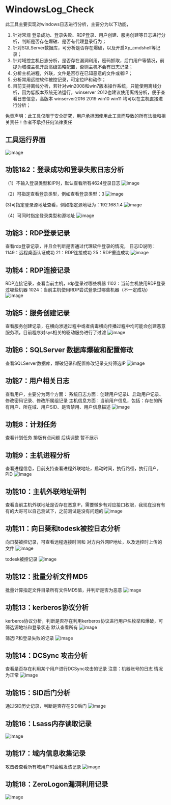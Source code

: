 # WindowsLog_Check
此工具主要实现对windows日志进行分析，主要分为以下功能，
1. 针对常规 登录成功、登录失败、RDP登录、用户创建、服务创建等日志进行分析，判断是否存在爆破、是否有代理登录行为；
2. 针对SQLServer数据库，可分析是否存在爆破，以及开启Xp_cmdshell等记录；
3. 针对域控主机日志分析，是否存在漏洞利用，密码抓取，后门用户等情况，前提为域控主机开启高级策略配置，否则主机不会有日志记录；
4. 分析主机进程，外联，文件是否存在已知恶意的文件或者IP；
5. 分析常用远控软件被控记录，可定位IP和动作；
6. 目前支持离线分析，若针对win2008和win7版本操作系统，只能使用离线分析，因为低版本系统无法运行，winserver 2012也建议使用离线分析，便于查看日志信息，高版本 winserver2016 2019 win10 win11 均可以在主机直接进行分析；

免责声明：此工具仅限于安全研究，用户承担因使用此工具而导致的所有法律和相关责任！作者不承担任何法律责任
## 工具运行界面
![image](https://github.com/user-attachments/assets/32a5251c-c33b-46fc-972c-3a038fb33a65)

## 功能1&2：登录成功和登录失败日志分析
（1）不输入登录类型和IP时，默认查看所有4624登录日志
![image](https://github.com/user-attachments/assets/77880066-bd91-4581-ba0c-26819e9e8659)

（2）可指定查看登录类型，例如查看登录类型：3
![image](https://github.com/user-attachments/assets/32d43361-7d0c-4dc1-aeeb-cf2bf45f2b5e)

(3)可指定登录源地址查看，例如指定源地址为：192.168.1.4
![image](https://github.com/user-attachments/assets/8cc0b664-284c-4780-8e17-ea536b26ec07)

（4）可同时指定登录类型和源地址
![image](https://github.com/user-attachments/assets/3131971e-0d1e-40db-bab6-ac128a5ee4f8)

## 功能3：RDP登录记录
查看rdp登录记录，并且会判断是否通过代理软件登录的情况，
日志ID说明：
1149：远程桌面认证成功
21：RDP连接成功
25：RDP重连成功
![image](https://github.com/user-attachments/assets/b9d1fc80-9c75-4472-a67c-4d774b3e9e5a)

## 功能4：RDP连接记录
RDP连接记录，查看当前主机，rdp登录过哪些机器
1102：当前主机使用RDP登录过哪些机器
1024：当前主机使用RDP尝试登录过哪些机器（不一定成功）
![image](https://github.com/user-attachments/assets/2211b626-7ccd-46cd-b44e-4363815f1067)

## 功能5：服务创建记录
查看服务创建记录，在横向渗透过程中或者病毒横向传播过程中均可能会创建恶意服务项，目前程序对sys相关的驱动服务进行了过滤
![image](https://github.com/user-attachments/assets/ab9c1abd-d4c8-4c00-ab8a-1d30708e38bc)

## 功能6：SQLServer 数据库爆破和配置修改
查看SQLServer数据库，爆破记录和配置修改记录支持筛选IP
![image](https://github.com/user-attachments/assets/ca70a33f-9832-4bed-a563-2bade97e2f19)

## 功能7：用户相关日志
查看用户，主要分为两个方面：
系统日志方面：创建用户记录i、启动用户记录、修改密码记录、修改所属组记录
主机信息方面：当前用户信息，包括：存在的所有用户、所在域、用户SID、是否禁用、用户信息描述
![image](https://github.com/user-attachments/assets/8408a34e-3099-4152-af3b-7aa33944cf70)

## 功能8：计划任务
查看计划任务 排版有点问题 后续调整  暂不展示
## 功能9：主机进程分析
查看进程信息，目前支持查看进程外联地址，启动时间，执行路径，执行用户，PID
![image](https://github.com/user-attachments/assets/f6487956-db79-4032-9088-7a9df5e3010c)


## 功能10：主机外联地址研判
查看当前主机外联地址是否存在恶意IP，需要微步有对应接口权限，我现在没有有 有的大哥可以自己测试下，之前测试是没有问题的
![image](https://github.com/user-attachments/assets/e4432b16-d8d6-4e1e-9667-0432094c37a3)

## 功能11：向日葵和todesk被控日志分析
向日葵被控记录，可查看远程连接时间和 对方内外网IP地址，以及远控时上传的文件
![image](https://github.com/user-attachments/assets/1927033c-66df-4164-9e0f-9db93a71804f)

todesk被控记录
![image](https://github.com/user-attachments/assets/52b7c7f0-1c8b-40d5-a318-34ed03365342)

## 功能12：批量分析文件MD5
批量计算指定文件目录所有文件MD5值，并判断是否为恶意
![image](https://github.com/user-attachments/assets/76a6e545-83f7-4b87-9cda-6f458c36d362)

## 功能13：kerberos协议分析
kerberos协议分析，判断是否存在利用kerberos协议进行用户名枚举和爆破，可筛选源地址和登录状态
默认查看所有
![image](https://github.com/user-attachments/assets/63ab2d27-cfee-4a98-bbd8-426236f4adce)

筛选IP和登录失败的记录
![image](https://github.com/user-attachments/assets/08466ae2-cf9f-449e-b52a-cafa2da75f81)

## 功能14：DCSync 攻击分析
查看是否存在利用某个用户进行DCSync攻击的记录
注意：机器账号的日志 情况为正常
![image](https://github.com/user-attachments/assets/a45f4c6a-09ff-41a6-8c4e-ceed84b23381)

## 功能15：SID后门分析
通过SID历史记录，判断是否存在SID后门
![image](https://github.com/user-attachments/assets/676c586e-9ade-4d56-aee3-cd328f99eabf)

## 功能16：Lsass内存读取记录
![image](https://github.com/user-attachments/assets/5efede14-a844-406c-9bfb-6aa7142d6bf4)

## 功能17：域内信息收集记录
攻击者查看所有域用户时会触发该记录
![image](https://github.com/user-attachments/assets/ae3a1a7b-7776-4176-a56d-3324d22c4115)
## 功能18：ZeroLogon漏洞利用记录
![image](https://github.com/user-attachments/assets/3012b73b-3b6e-40eb-90e8-a2f2356d79fc)

